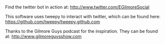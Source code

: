 
Find the twitter bot in action at: http://www.twitter.com/EGilmoreSocial

This software uses tweepy to interact with twitter, which can be found here: 
https://github.com/tweepy/tweepy.github.com


Thanks to the Gilmore Guys podcast for the inspiration. They can be found at: 
http://www.gilmoreguysshow.com
